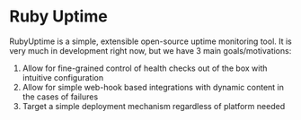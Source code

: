 # Ruby Uptime

RubyUptime is a simple, extensible open-source uptime monitoring tool. It is very much in development right now, but we have 3 main goals/motivations:

1. Allow for fine-grained control of health checks out of the box with intuitive configuration
2. Allow for simple web-hook based integrations with dynamic content in the cases of failures
3. Target a simple deployment mechanism regardless of platform needed



